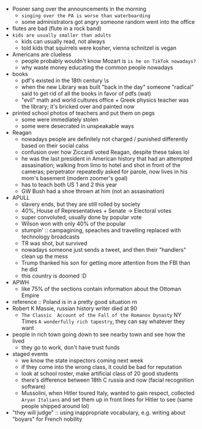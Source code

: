 - Posner sang over the announcements in the morning
	- `singing over the PA is worse than waterboarding`
	- some administrators got angry someone random went into the office
- flutes are bad (flute in a rock band)
- `kids are usually smaller than adults`
	- kids can usually read, not always
	- told kids that squirrels were kosher, vienna schnitzel is vegan
- Americans are clueless
	- people probably wouldn't know Mozart is `is he on TikTok nowadays?`
	- why waste money educating the common people nowadays
- books
	- pdf's existed in the 18th century \\s
	- when the new Library was built "back in the day" someone "radical" said to get rid of all the books in favor of pdfs (wat)
	- "evil" math and world cultures office + Greek physics teacher was the library; it's bricked over and painted now
- printed school photos of teachers and put them on pegs
	- some were immediately stolen
	- some were desecrated in unspeakable ways
- Reagan
	- nowadays people are definitely not charged / punished differently based on their social calss
	- confusion over how Ziccardi voted Reagan, despite these takes lol
	- he was the last president in American history that had an attempted assasination; walking from limo to hotel and shot in front of the cameras; perpetrator repeatedly asked for parole, now lives in his mom's basement (modern zoomer's goal)
	- has to teach both US 1 and 2 this year
	- GW Bush had a shoe thrown at him (not an assasination)
- APULL
	- slavery ends, but they are still rolled by society
	- 40%, House of Representatives + Senate -> Electoral votes
	- super convoluted, usually done by popular vote
	- Wilson won with only 40% of the popular
	- stumpin' :: campagining, speaches and travelling replaced with technology broadcasts
	- TR was shot, but survived
	- nowadays someone just sends a tweet, and then their "handlers" clean up the mess
	- Trump thanked his son for getting more attention from the FBI than he did
	- this country is doomed :D
- APWH
	- like 75% of the sections contain information about the Ottoman Empire
- reference :: Poland is in a pretty good situation rn
- Robert K Massie, russian history writer died at 90
	- `The Classic  Account of the Fall of the Romanov Dynasty` NY Times `A wonderfully rich tapestry`, they can say whatever they want
- people in rich town going down to see nearby town and see how the lived
	- they go to work, don't have trust funds
- staged events
	- we know the state inspectors coming next week
	- if they come into the wrong class, it could be bad for reputation
	- look at school roster, make artificial class of 20 good students
	- there's difference between 18th C russia and now (facial recognition software)
	- Mussolini, when Hitler toured Italy, wanted to gain respect, collected `Aryan Italians` and set them up in front lines for Hitler to see (same people shipped around lol)
- "they will judge" :: using inappropriate vocabulary, e.g. writing about "boyars" for French nobility